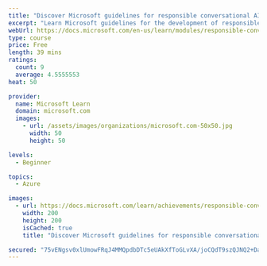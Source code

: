 ```yaml
---
title: "Discover Microsoft guidelines for responsible conversational AI development"
excerpt: "Learn Microsoft guidelines for the development of responsible conversational AI, such as chat bots and voice-controlled systems."
webUrl: https://docs.microsoft.com/en-us/learn/modules/responsible-conversational-ai/
type: course
price: Free
length: 39 mins
ratings:
  count: 9
  average: 4.5555553
heat: 50

provider:
  name: Microsoft Learn
  domain: microsoft.com
  images:
    - url: /assets/images/organizations/microsoft.com-50x50.jpg
      width: 50
      height: 50

levels:
  - Beginner

topics:
  - Azure

images:
  - url: https://docs.microsoft.com/learn/achievements/responsible-conversational-ai-social.png
    width: 200
    height: 200
    isCached: true
    title: "Discover Microsoft guidelines for responsible conversational AI development"

secured: "75vENgsv0xlUmowFRqJ4MMQpdbDTc5eUAkXfToGLvXA/joCQdT9szQJNQ2+DavPiLO3CwFa67IulyWkIRxQpek0pSla3dpTNiYSai98KQ+rzU5wJL8lt2tgz8IX6NB8fPGXcugmRDm6FaWC4d/YqkJ7TZ23fsVSCaB6VQ2Enox78NA2IpU16hmHfFKh/PO6/BXpjMtJcInXoAKi/ROrCkDhWRbXPtolU79cbSkkiAz5yYcFDTtLKhw86WElfzkStsIJSsQT19u78iy8pSnialbwtjMFK1trVC24VTum2B9csr145W7SUhcYTUiXpu7SqXaHUAtOxQz97LD2iuAq9pCmXOss7JhnPIcQMswsyz4YngixGGlz+ON4zWfyfQE2kfqnE/52di9wiN4wHT9HdhQ==;DDqZn5xsUsOzSuNVtfu6uQ=="
---
```


